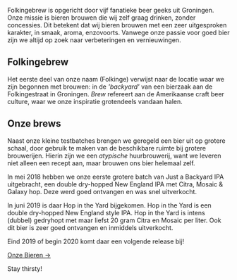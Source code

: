 Folkingebrew is opgericht door vijf fanatieke beer geeks uit Groningen. Onze missie is bieren brouwen die wij zelf graag drinken, zonder concessies. Dit betekent dat wij bieren brouwen met een zeer uitgesproken karakter, in smaak, aroma, enzovoorts. Vanwege onze passie voor goed bier zijn we altijd op zoek naar verbeteringen en vernieuwingen.

## Folkingebrew

Het eerste deel van onze naam (Folkinge) verwijst naar de locatie waar we zijn begonnen met brouwen: in de _'backyard'_ van een bierzaak aan de Folkingestraat in Groningen. _Brew_ refereert aan de Amerikaanse craft beer culture, waar we onze inspiratie grotendeels vandaan halen.

## Onze brews

Naast onze kleine testbatches brengen we geregeld een bier uit op grotere schaal, door gebruik te maken van de beschikbare ruimte bij grotere brouwerijen. Hierin zijn we een _atypische_ huurbrouwerij, want we leveren niet alleen een recept aan, maar brouwen ons bier helemaal zelf.

In mei 2018 hebben we onze eerste grotere batch van Just a Backyard IPA uitgebracht, een double dry-hopped New England IPA met Citra, Mosaic & Galaxy hop. Deze werd goed ontvangen en was snel uitverkocht.

In juni 2019 is daar Hop in the Yard bijgekomen. Hop in the Yard is een double dry-hopped New England style IPA. Hop in the Yard is intens (dubbel) gedryhopt met maar liefst 20 gram Citra en Mosaic per liter. Ook dit bier is zeer goed ontvangen en inmiddels uitverkocht.

Eind 2019 of begin 2020 komt daar een volgende release bij!

[Onze Bieren →](/bieren/)

Stay thirsty!

